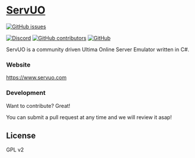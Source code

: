 # [ServUO]

[![GitHub issues](https://img.shields.io/github/issues/servuo/servuo.svg)](https://github.com/TrueUO/TrueUO/issues)

[![Discord](https://img.shields.io/discord/110970849628000256.svg)](https://discord.gg/spjepdC)
[![GitHub contributors](https://img.shields.io/github/contributors/servuo/servuo.svg)](https://github.com/ServUO/ServUO/graphs/contributors)
[![GitHub](https://img.shields.io/github/license/servuo/servuo.svg?color=a)](https://github.com/ServUO/ServUO/blob/master/LICENSE)


ServUO is a community driven Ultima Online Server Emulator written in C#.

### Website

https://www.servuo.com

### Development

Want to contribute? Great!

You can submit a pull request at any time and we will review it asap!

License
----

GPL v2


   [ServUO]: <https://www.servuo.com>
   [Quickstart]: <https://www.servuo.com/wiki/startup/>
